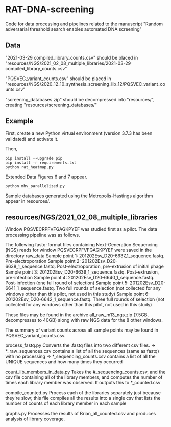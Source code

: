 # RAT-DNA-screening
Code for data processing and pipelines related to the manuscript "Random adversarial threshold search enables automated DNA screening"

## Data
"2021-03-29 compiled_library_counts.csv" should be placed in
"resources/NGS/2021_02_08_multiple_libraries/2021-03-29 compiled_library_counts.csv"

"PQSVEC_variant_counts.csv" should be placed in
"resources/NGS/2020_12_10_synthesis_screening_lib_12/PQSVEC_variant_counts.csv"

"screening_databases.zip" should be decompressed into "resources/", creating "resources/screening_databases/"

## Example
First, create a new Python virtual environment (version 3.7.3 has been validated) and activate it.

Then,

```
pip install --upgrade pip
pip install -r requirements.txt
python rat_heatmap.py
```

Extended Data Figures 6 and 7 appear.

```
python mhv_parallelized.py
```

Sample databases generated using the Metropolis-Hastings algorithm appear in resources/.

## resources/NGS/2021_02_08_multiple_libraries
Window PQSVECRPFVFGAGKPYEF was studied first as a pilot. The data processing pipeline was 
as follows.

The following fastq-format files containing Next-Generation Sequencing (NGS) reads for 
window PQSVECRPFVFGAGKPYEF were saved in the directory raw_data
Sample point 1: 201202Esv_D20-6637_1_sequence.fastq. Pre-electroporation
Sample point 2: 201202Esv_D20-6638_1_sequence.fastq. Post-electroporation, pre-extrusion 
of initial phage
Sample point 3: 201202Esv_D20-6639_1_sequence.fastq. Post-extrusion, pre-infection
Sample point 4: 201202Esv_D20-6640_1_sequence.fastq. Post-infection (one full round of 
selection)
Sample point 5: 201202Esv_D20-6641_1_sequence.fastq. Two full rounds of selection (not 
collected for any windows other than this pilot, not used in this study)
Sample point 6: 201202Esv_D20-6642_1_sequence.fastq. Three full rounds of selection (not 
collected for any windows other than this pilot, not used in this study)

These files may be found in the archive all_raw_m13_ngs.zip (7.5GB, decompresses to 40GB) 
along with raw NGS data for the 8 other windows.

The summary of variant counts across all sample points may be found in
PQSVEC_variant_counts.csv.

process_fastq.py
Converts the .fastq files into two different csv files.
-> *_raw_sequences.csv contains a list of all the sequences (same as fastq) with no 
processing
-> *_sequencing_counts.csv contains a list of all the UNIQUE sequences and how many times 
they occurred

count_lib_members_in_data.py
Takes the #_sequencing_counts.csv, and the csv file containing all of the library members, 
and computes the number of times each library member was observed. It outputs this to
*_counted.csv

compile_counted.py
Process each of the libraries separately just because they're slow; this file compiles 
all the results into a single csv that lists the number of counts of each library member
in each sample

graphs.py
Processes the results of Brian_all_counted.csv and produces analysis of library coverage.